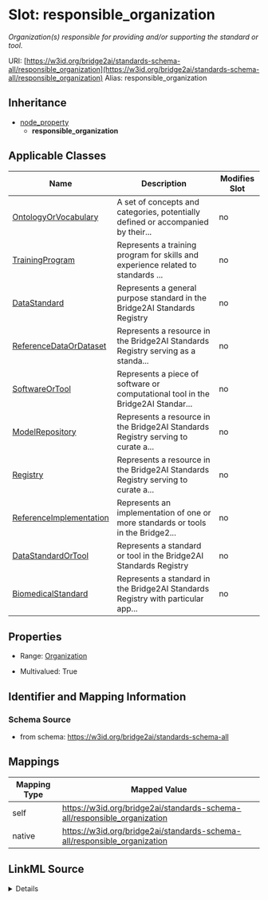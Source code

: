 

# Slot: responsible_organization 


_Organization(s) responsible for providing and/or supporting the standard or tool._





URI: [https://w3id.org/bridge2ai/standards-schema-all/responsible_organization](https://w3id.org/bridge2ai/standards-schema-all/responsible_organization)
Alias: responsible_organization


## Inheritance

* [node_property](node_property.md)
    * **responsible_organization**






## Applicable Classes

| Name | Description | Modifies Slot |
| --- | --- | --- |
| [OntologyOrVocabulary](OntologyOrVocabulary.md) | A set of concepts and categories, potentially defined or accompanied by their... |  no  |
| [TrainingProgram](TrainingProgram.md) | Represents a training program for skills and experience related to standards ... |  no  |
| [DataStandard](DataStandard.md) | Represents a general purpose standard in the Bridge2AI Standards Registry |  no  |
| [ReferenceDataOrDataset](ReferenceDataOrDataset.md) | Represents a resource in the Bridge2AI Standards Registry serving as a standa... |  no  |
| [SoftwareOrTool](SoftwareOrTool.md) | Represents a piece of software or computational tool in the Bridge2AI Standar... |  no  |
| [ModelRepository](ModelRepository.md) | Represents a resource in the Bridge2AI Standards Registry serving to curate a... |  no  |
| [Registry](Registry.md) | Represents a resource in the Bridge2AI Standards Registry serving to curate a... |  no  |
| [ReferenceImplementation](ReferenceImplementation.md) | Represents an implementation of one or more standards or tools in the Bridge2... |  no  |
| [DataStandardOrTool](DataStandardOrTool.md) | Represents a standard or tool in the Bridge2AI Standards Registry |  no  |
| [BiomedicalStandard](BiomedicalStandard.md) | Represents a standard in the Bridge2AI Standards Registry with particular app... |  no  |







## Properties

* Range: [Organization](Organization.md)

* Multivalued: True





## Identifier and Mapping Information







### Schema Source


* from schema: https://w3id.org/bridge2ai/standards-schema-all




## Mappings

| Mapping Type | Mapped Value |
| ---  | ---  |
| self | https://w3id.org/bridge2ai/standards-schema-all/responsible_organization |
| native | https://w3id.org/bridge2ai/standards-schema-all/responsible_organization |




## LinkML Source

<details>
```yaml
name: responsible_organization
description: Organization(s) responsible for providing and/or supporting the standard
  or tool.
from_schema: https://w3id.org/bridge2ai/standards-schema-all
rank: 1000
is_a: node_property
domain: DataStandardOrTool
alias: responsible_organization
domain_of:
- DataStandardOrTool
range: Organization
multivalued: true

```
</details>
